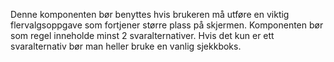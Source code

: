 Denne komponenten bør benyttes hvis brukeren må utføre en viktig flervalgsoppgave som fortjener større plass på skjermen. Komponenten bør som regel inneholde minst 2 svaralternativer. Hvis det kun er ett svaralternativ bør man heller bruke en vanlig sjekkboks.